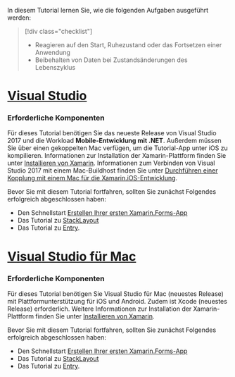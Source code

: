 In diesem Tutorial lernen Sie, wie die folgenden Aufgaben ausgeführt werden:

> [!div class="checklist"]
> - Reagieren auf den Start, Ruhezustand oder das Fortsetzen einer Anwendung
> - Beibehalten von Daten bei Zustandsänderungen des Lebenszyklus

# <a name="visual-studiotabvswin"></a>[Visual Studio](#tab/vswin)

### <a name="prerequisites"></a>Erforderliche Komponenten

Für dieses Tutorial benötigen Sie das neueste Release von Visual Studio 2017 und die Workload **Mobile-Entwicklung mit .NET**. Außerdem müssen Sie über einen gekoppelten Mac verfügen, um die Tutorial-App unter iOS zu kompilieren. Informationen zur Installation der Xamarin-Plattform finden Sie unter [Installieren von Xamarin](~/get-started/installation/index.md). Informationen zum Verbinden von Visual Studio 2017 mit einem Mac-Buildhost finden Sie unter [Durchführen einer Kopplung mit einem Mac für die Xamarin.iOS-Entwicklung](~/ios/get-started/installation/windows/connecting-to-mac/index.md).

Bevor Sie mit diesem Tutorial fortfahren, sollten Sie zunächst Folgendes erfolgreich abgeschlossen haben:

- Den Schnellstart [Erstellen Ihrer ersten Xamarin.Forms-App](~/get-started/first-app/index.md)
- Das Tutorial zu [StackLayout](~/get-started/tutorials/stacklayout/index.yml)
- Das Tutorial zu [Entry](~/get-started/tutorials/entry/index.yml).

# <a name="visual-studio-for-mactabvsmac"></a>[Visual Studio für Mac](#tab/vsmac)

### <a name="prerequisites"></a>Erforderliche Komponenten

Für dieses Tutorial benötigen Sie Visual Studio für Mac (neuestes Release) mit Plattformunterstützung für iOS und Android. Zudem ist Xcode (neuestes Release) erforderlich. Weitere Informationen zur Installation der Xamarin-Plattform finden Sie unter [Installieren von Xamarin](~/get-started/installation/index.md).

Bevor Sie mit diesem Tutorial fortfahren, sollten Sie zunächst Folgendes erfolgreich abgeschlossen haben:

- Den Schnellstart [Erstellen Ihrer ersten Xamarin.Forms-App](~/get-started/first-app/index.md)
- Das Tutorial zu [StackLayout](~/get-started/tutorials/stacklayout/index.yml)
- Das Tutorial zu [Entry](~/get-started/tutorials/entry/index.yml).
